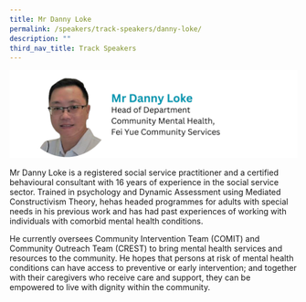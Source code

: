 ```yaml
---
title: Mr Danny Loke
permalink: /speakers/track-speakers/danny-loke/
description: ""
third_nav_title: Track Speakers
---
```

<div style="display: flex; flex-wrap: wrap;">
  <div style="flex-basis: 100%; max-width: 100%;">
    <img alt="track speakers 1" src="/images/SpeakersPhoto/dannyloke.png">
  </div>
	</div>
	
Mr Danny Loke is a registered social service practitioner and a certified behavioural consultant with 16 years of experience in the social service sector. Trained in psychology and Dynamic Assessment using Mediated Constructivism Theory, hehas headed programmes for adults with special needs in his previous work and has had past experiences of working with individuals with comorbid mental health conditions.

He currently oversees  Community Intervention Team (COMIT) and Community Outreach Team (CREST) to bring mental health services and resources to the community. He hopes that persons at risk of mental health conditions can have access to preventive or early intervention; and together with their caregivers who receive care and support, they can be empowered to live with dignity within the community.